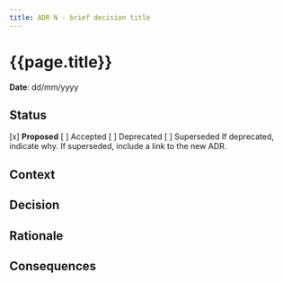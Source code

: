```yaml
---
title: ADR N - brief decision title
---
```

# {{page.title}}

**Date**: dd/mm/yyyy
<!-- The date the decision was made.
-->

## Status

[x] **Proposed**
[ ] Accepted
[ ] Deprecated
[ ] Superseded
If deprecated, indicate why. If superseded, include a link to the new ADR.
<!--
A proposed design can be reviewed by the development team prior to accepting it. A previous decision can be superseded by a new one, or the ADR record marked as deprecated in case it is not valid anymore.
-->

## Context

<!--
Describe here the forces that influence the design decision, including technological, cost-related, and project local.

The text should provide the reader an understanding of the problem, or as Michael Nygard puts it, a value-neutral [an objective] description of the forces at play.

Example:

Due to the microservices design of the platform, we need to ensure consistency of logging throughout each service so tracking of usage, performance, errors etc. can be performed end-to-end. A single logging/monitoring framework should be used where possible to achieve this, whilst allowing the flexibility for integration/export into other tools at a later stage. The developers should be equipped with a simple interface to log messages and metrics.

If the development team had a data-driven approach to back the decision, i.e. a study that evaluates the potential choices against a set of objective criteria by following the guidance in Trade Studies, the study should be referred to in this section.
-->

## Decision

<!--
Describe here our response to these forces, that is, the design decision that was made. State the decision in full sentences, with active voice ("We will...").

The decision made, it should begin with 'We will...' or 'We have agreed to ....

Example:

We have agreed to utilize Serilog as the Dotnet Logging framework of choice at the application level, with integration into Log Analytics and Application Insights for analysis.
-->

## Rationale

<!--Describe here the rationale for the design decision. Also indicate the rationale for significant *rejected* alternatives. This section may also indicate assumptions, constraints, requirements, and results of evaluations and experiments.
-->

## Consequences

<!--
Describe here the resulting context, after applying the decision. All consequences should be listed, not just the "positive" ones.
-->
